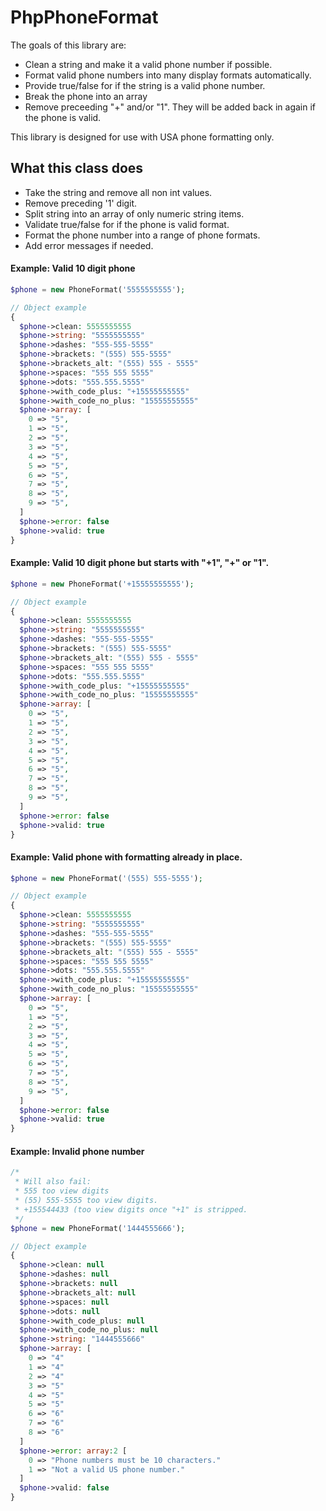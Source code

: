 # PhpPhoneFormat
The goals of this library are:
- Clean a string and make it a valid phone number if possible.
- Format valid phone numbers into many display formats automatically.
- Provide true/false for if the string is a valid phone number.
- Break the phone into an array
- Remove preceeding "+" and/or "1". They will be added back in again if the phone is valid.

This library is designed for use with USA phone formatting only.

## What this class does
- Take the string and remove all non int values.
- Remove preceding '1' digit.
- Split string into an array of only numeric string items.
- Validate true/false for if the phone is valid format.
- Format the phone number into a range of phone formats.
- Add error messages if needed.

#### Example: Valid 10 digit phone
```php
$phone = new PhoneFormat('5555555555');

// Object example
{
  $phone->clean: 5555555555
  $phone->string: "5555555555"
  $phone->dashes: "555-555-5555"
  $phone->brackets: "(555) 555-5555"
  $phone->brackets_alt: "(555) 555 - 5555"
  $phone->spaces: "555 555 5555"
  $phone->dots: "555.555.5555"
  $phone->with_code_plus: "+15555555555"
  $phone->with_code_no_plus: "15555555555"
  $phone->array: [
    0 => "5",
    1 => "5",
    2 => "5",
    3 => "5",
    4 => "5",
    5 => "5",
    6 => "5",
    7 => "5",
    8 => "5",
    9 => "5",
  ]
  $phone->error: false
  $phone->valid: true
}
```

#### Example: Valid 10 digit phone but starts with "+1", "+" or "1".
```php
$phone = new PhoneFormat('+15555555555');

// Object example
{
  $phone->clean: 5555555555
  $phone->string: "5555555555"
  $phone->dashes: "555-555-5555"
  $phone->brackets: "(555) 555-5555"
  $phone->brackets_alt: "(555) 555 - 5555"
  $phone->spaces: "555 555 5555"
  $phone->dots: "555.555.5555"
  $phone->with_code_plus: "+15555555555"
  $phone->with_code_no_plus: "15555555555"
  $phone->array: [
    0 => "5",
    1 => "5",
    2 => "5",
    3 => "5",
    4 => "5",
    5 => "5",
    6 => "5",
    7 => "5",
    8 => "5",
    9 => "5",
  ]
  $phone->error: false
  $phone->valid: true
}
```

#### Example: Valid phone with formatting already in place.
```php
$phone = new PhoneFormat('(555) 555-5555');

// Object example
{
  $phone->clean: 5555555555
  $phone->string: "5555555555"
  $phone->dashes: "555-555-5555"
  $phone->brackets: "(555) 555-5555"
  $phone->brackets_alt: "(555) 555 - 5555"
  $phone->spaces: "555 555 5555"
  $phone->dots: "555.555.5555"
  $phone->with_code_plus: "+15555555555"
  $phone->with_code_no_plus: "15555555555"
  $phone->array: [
    0 => "5",
    1 => "5",
    2 => "5",
    3 => "5",
    4 => "5",
    5 => "5",
    6 => "5",
    7 => "5",
    8 => "5",
    9 => "5",
  ]
  $phone->error: false
  $phone->valid: true
}
```

#### Example: Invalid phone number
```php
/*
 * Will also fail:
 * 555 too view digits
 * (55) 555-5555 too view digits.
 * +155544433 (too view digits once "+1" is stripped.
 */
$phone = new PhoneFormat('1444555666'); 

// Object example
{
  $phone->clean: null
  $phone->dashes: null
  $phone->brackets: null
  $phone->brackets_alt: null
  $phone->spaces: null
  $phone->dots: null
  $phone->with_code_plus: null
  $phone->with_code_no_plus: null
  $phone->string: "1444555666"
  $phone->array: [
    0 => "4"
    1 => "4"
    2 => "4"
    3 => "5"
    4 => "5"
    5 => "5"
    6 => "6"
    7 => "6"
    8 => "6"
  ]
  $phone->error: array:2 [
    0 => "Phone numbers must be 10 characters."
    1 => "Not a valid US phone number."
  ]
  $phone->valid: false
}
```


